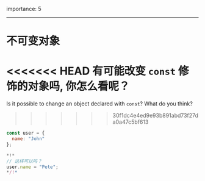 importance: 5

---

# 不可变对象

<<<<<<< HEAD
有可能改变 `const` 修饰的对象吗, 你怎么看呢？
=======
Is it possible to change an object declared with `const`? What do you think?
>>>>>>> 30f1dc4e4ed9e93b891abd73f27da0a47c5bf613

```js
const user = {
  name: "John"
};

*!*
// 这样可以吗？
user.name = "Pete";
*/!*
```
